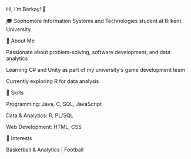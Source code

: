 Hi, I’m Berkay! 👋

🎓 Sophomore Information Systems and Technologies student at Bilkent University


🔹 About Me

Passionate about problem-solving, software development, and data analytics

Learning C# and Unity as part of my university's game development team

Currently exploring R for data analysis


🔹 Skills

Programming: Java, C, SQL, JavaScript

Data & Analytics: R, PL/SQL

Web Development: HTML, CSS

🔹 Interests

Basketball & Analytics | Football
